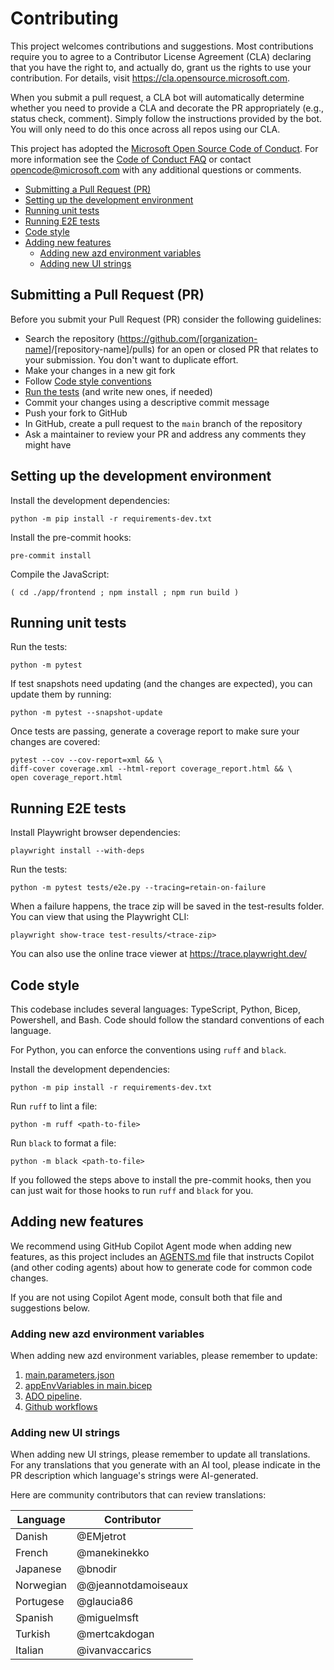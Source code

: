 # Contributing

This project welcomes contributions and suggestions.  Most contributions require you to agree to a
Contributor License Agreement (CLA) declaring that you have the right to, and actually do, grant us
the rights to use your contribution. For details, visit <https://cla.opensource.microsoft.com>.

When you submit a pull request, a CLA bot will automatically determine whether you need to provide
a CLA and decorate the PR appropriately (e.g., status check, comment). Simply follow the instructions
provided by the bot. You will only need to do this once across all repos using our CLA.

This project has adopted the [Microsoft Open Source Code of Conduct](https://opensource.microsoft.com/codeofconduct/).
For more information see the [Code of Conduct FAQ](https://opensource.microsoft.com/codeofconduct/faq/) or
contact [opencode@microsoft.com](mailto:opencode@microsoft.com) with any additional questions or comments.

- [Submitting a Pull Request (PR)](#submitting-a-pull-request-pr)
- [Setting up the development environment](#setting-up-the-development-environment)
- [Running unit tests](#running-unit-tests)
- [Running E2E tests](#running-e2e-tests)
- [Code style](#code-style)
- [Adding new features](#adding-new-features)
  - [Adding new azd environment variables](#adding-new-azd-environment-variables)
  - [Adding new UI strings](#adding-new-ui-strings)

## Submitting a Pull Request (PR)

Before you submit your Pull Request (PR) consider the following guidelines:

- Search the repository (<https://github.com/[organization-name>]/[repository-name]/pulls) for an open or closed PR
  that relates to your submission. You don't want to duplicate effort.
- Make your changes in a new git fork
- Follow [Code style conventions](#code-style)
- [Run the tests](#running-unit-tests) (and write new ones, if needed)
- Commit your changes using a descriptive commit message
- Push your fork to GitHub
- In GitHub, create a pull request to the `main` branch of the repository
- Ask a maintainer to review your PR and address any comments they might have

## Setting up the development environment

Install the development dependencies:

```shell
python -m pip install -r requirements-dev.txt
```

Install the pre-commit hooks:

```shell
pre-commit install
```

Compile the JavaScript:

```shell
( cd ./app/frontend ; npm install ; npm run build )
```

## Running unit tests

Run the tests:

```shell
python -m pytest
```

If test snapshots need updating (and the changes are expected), you can update them by running:

```shell
python -m pytest --snapshot-update
```

Once tests are passing, generate a coverage report to make sure your changes are covered:

```shell
pytest --cov --cov-report=xml && \
diff-cover coverage.xml --html-report coverage_report.html && \
open coverage_report.html
```

## Running E2E tests

Install Playwright browser dependencies:

```shell
playwright install --with-deps
```

Run the tests:

```shell
python -m pytest tests/e2e.py --tracing=retain-on-failure
```

When a failure happens, the trace zip will be saved in the test-results folder.
You can view that using the Playwright CLI:

```shell
playwright show-trace test-results/<trace-zip>
```

You can also use the online trace viewer at <https://trace.playwright.dev/>

## Code style

This codebase includes several languages: TypeScript, Python, Bicep, Powershell, and Bash.
Code should follow the standard conventions of each language.

For Python, you can enforce the conventions using `ruff` and `black`.

Install the development dependencies:

```shell
python -m pip install -r requirements-dev.txt
```

Run `ruff` to lint a file:

```shell
python -m ruff <path-to-file>
```

Run `black` to format a file:

```shell
python -m black <path-to-file>
```

If you followed the steps above to install the pre-commit hooks, then you can just wait for those hooks to run `ruff` and `black` for you.

## Adding new features

We recommend using GitHub Copilot Agent mode when adding new features,
as this project includes an [AGENTS.md](AGENTS.md) file
that instructs Copilot (and other coding agents) about how to generate code for common code changes.

If you are not using Copilot Agent mode, consult both that file and suggestions below.

### Adding new azd environment variables

When adding new azd environment variables, please remember to update:

1. [main.parameters.json](./infra/main.parameters.json)
1. [appEnvVariables in main.bicep](./infra/main.bicep)
1. [ADO pipeline](.azdo/pipelines/azure-dev.yml).
1. [Github workflows](.github/workflows/azure-dev.yml)

### Adding new UI strings

When adding new UI strings, please remember to update all translations.
For any translations that you generate with an AI tool,
please indicate in the PR description which language's strings were AI-generated.

Here are community contributors that can review translations:

| Language | Contributor         |
|----------|---------------------|
| Danish   | @EMjetrot           |
| French   | @manekinekko        |
| Japanese | @bnodir             |
| Norwegian| @@jeannotdamoiseaux |
| Portugese| @glaucia86          |
| Spanish  | @miguelmsft         |
| Turkish  | @mertcakdogan       |
| Italian  | @ivanvaccarics      |
